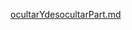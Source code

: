 [ocultarYdesocultarPart.md](https://github.com/espartan9enigma/Usb-keys/files/14911879/ocultarYdesocultarPart.md)
